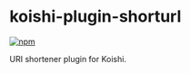 # koishi-plugin-shorturl

[![npm](https://img.shields.io/npm/v/koishi-plugin-shorturl?style=flat-square)](https://www.npmjs.com/package/koishi-plugin-shorturl)

URI shortener plugin for Koishi.
